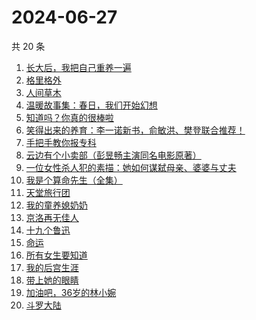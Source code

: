 # 2024-06-27

共 20 条

<!-- BEGIN WEREAD -->
<!-- 最后更新时间 2024-06-27 03:01:00 +0800 -->
1. [长大后，我把自己重养一遍](https://weread.qq.com/web/bookDetail/7a6323c0813ab8ec0g015987)
1. [格里格外](https://weread.qq.com/web/bookDetail/e1f325e0813ab8ebag017cb1)
1. [人间草木](https://weread.qq.com/web/bookDetail/7fa32530813ab8c38g010ecd)
1. [温暖故事集：春日，我们开始幻想](https://weread.qq.com/web/bookDetail/b3e32200813ab8e4cg012a3a)
1. [知道吗？你真的很棒啦](https://weread.qq.com/web/bookDetail/97332d20813ab8ebeg017b7e)
1. [笑得出来的养育：李一诺新书，俞敏洪、樊登联合推荐！](https://weread.qq.com/web/bookDetail/dee32220813ab8e38g010d6d)
1. [手把手教你报专科](https://weread.qq.com/web/bookDetail/89332580813ab8ec1g019e09)
1. [云边有个小卖部（彭昱畅主演同名电影原著）](https://weread.qq.com/web/bookDetail/bab32a3071628416babd854)
1. [一位女性杀人犯的素描：她如何谋弑母亲、婆婆与丈夫](https://weread.qq.com/web/bookDetail/af7329c0813ab8ebag01170a)
1. [我是个算命先生（全集）](https://weread.qq.com/web/bookDetail/966326e05c896b966ddd00e)
1. [天堂旅行团](https://weread.qq.com/web/bookDetail/1cc32510726d716d1cc2484)
1. [我的童养媳奶奶](https://weread.qq.com/web/bookDetail/d54324b0813ab8eb2g014ced)
1. [京洛再无佳人](https://weread.qq.com/web/bookDetail/fb032b70715b116dfb0434c)
1. [十九个鲁迅](https://weread.qq.com/web/bookDetail/f3d32530813ab8eafg011ef3)
1. [命运](https://weread.qq.com/web/bookDetail/0e932260813ab7297g01583b)
1. [所有女生要知道](https://weread.qq.com/web/bookDetail/36a325d0813ab89dbg0128d1)
1. [我的后宫生涯](https://weread.qq.com/web/bookDetail/960329f0813ab8eb7g019884)
1. [带上她的眼睛](https://weread.qq.com/web/bookDetail/54d329f071eb631654de262)
1. [加油吧，36岁的林小婉](https://weread.qq.com/web/bookDetail/87132c10813ab8eb5g01751e)
1. [斗罗大陆](https://weread.qq.com/web/bookDetail/3f832f105724353f8a62cda)
<!-- END WEREAD -->